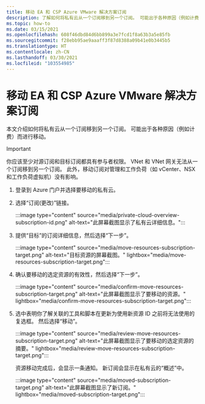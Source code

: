 ```yaml
---
title: 移动 EA 和 CSP Azure VMware 解决方案订阅
description: 了解如何将私有云从一个订阅移到另一个订阅。 可能出于各种原因（例如计费）而进行移动。
ms.topic: how-to
ms.date: 03/15/2021
ms.openlocfilehash: 608f46dbd84d6bb899a3e7fcd1f8a63b3a5e85fb
ms.sourcegitcommit: f28ebb95ae9aaaff3f87d8388a09b41e0b3445b5
ms.translationtype: HT
ms.contentlocale: zh-CN
ms.lasthandoff: 03/30/2021
ms.locfileid: "103554985"
---
```

# <a name="move-ea-and-csp-azure-vmware-solution-subscriptions"></a>移动 EA 和 CSP Azure VMware 解决方案订阅

本文介绍如何将私有云从一个订阅移到另一个订阅。 可能出于各种原因（例如计费）而进行移动。 

>[!IMPORTANT]
>你应该至少对源订阅和目标订阅都具有参与者权限。 VNet 和 VNet 网关无法从一个订阅移到另一个订阅。 此外，移动订阅对管理和工作负荷（如 vCenter、NSX 和工作负荷虚拟机）没有影响。

1. 登录到 Azure 门户并选择要移动的私有云。

1. 选择“订阅(更改)”链接。

   :::image type="content" source="media/private-cloud-overview-subscription-id.png" alt-text="此屏幕截图显示了私有云详细信息。":::

1. 提供“目标”的订阅详细信息，然后选择“下一步”。

   :::image type="content" source="media/move-resources-subscription-target.png" alt-text="目标资源的屏幕截图。" lightbox="media/move-resources-subscription-target.png":::

1. 确认要移动的选定资源的有效性，然后选择“下一步”。 

   :::image type="content" source="media/confirm-move-resources-subscription-target.png" alt-text="此屏幕截图显示了要移动的资源。" lightbox="media/confirm-move-resources-subscription-target.png":::

1. 选中表明你了解关联的工具和脚本在更新为使用新资源 ID 之前将无法使用的复选框。 然后选择“移动”。

   :::image type="content" source="media/review-move-resources-subscription-target.png" alt-text="此屏幕截图显示了要移动的选定资源的摘要。" lightbox="media/review-move-resources-subscription-target.png":::

   资源移动完成后，会显示一条通知。 新订阅会显示在私有云的“概述”中。

   :::image type="content" source="media/moved-subscription-target.png" alt-text="此屏幕截图显示了新订阅。" lightbox="media/moved-subscription-target.png":::

